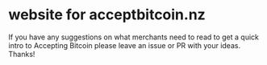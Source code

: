 # website for acceptbitcoin.nz

If you have any suggestions on what merchants need to read to get a quick intro to Accepting Bitcoin please leave an issue or PR with your ideas. Thanks!

